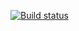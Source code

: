 [![Build status](https://ci.appveyor.com/api/projects/status/eokf4nnihqhkfx2n?svg=true)](https://ci.appveyor.com/project/Alissa-1/card)